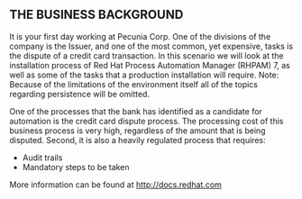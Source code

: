 ****THE BUSINESS BACKGROUND****
-------------------------------

It is your first day working at Pecunia Corp. One of the divisions of the company is the Issuer, and one of the most common, yet expensive, tasks is the dispute of a credit card transaction.
In this scenario we will look at the installation process of Red Hat Process Automation Manager (RHPAM) 7, as well as some of the tasks that a production installation will require.
Note: Because of the limitations of the environment itself all of the topics regarding persistence will be omitted.


One of the processes that the bank has identified as a candidate for automation is the credit card dispute process. The processing cost of this business process is very high, regardless of the amount that is being disputed. Second, it is also a heavily regulated process that requires:

- Audit trails
- Mandatory steps to be taken

[//]: # "TODO: More information about what? We need to be more explicit and guide people to specific information. If that specific information is not needed at this point, we should remove this."
More information can be found at http://docs.redhat.com
